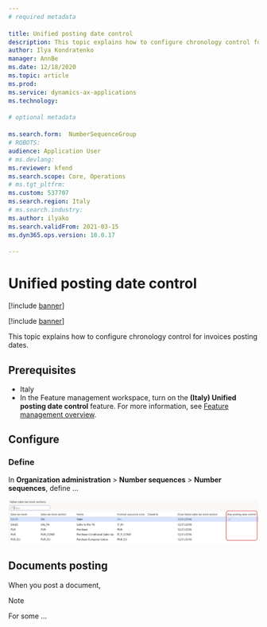 ```yaml
---
# required metadata

title: Unified posting date control
description: This topic explains how to configure chronology control for invoices posting dates.  
author: Ilya Kondratenko
manager: AnnBe
ms.date: 12/18/2020
ms.topic: article
ms.prod: 
ms.service: dynamics-ax-applications
ms.technology: 

# optional metadata

ms.search.form:  NumberSequenceGroup
# ROBOTS: 
audience: Application User
# ms.devlang: 
ms.reviewer: kfend
ms.search.scope: Core, Operations
# ms.tgt_pltfrm: 
ms.custom: 537707
ms.search.region: Italy
# ms.search.industry: 
ms.author: ilyako
ms.search.validFrom: 2021-03-15
ms.dyn365.ops.version: 10.0.17

---
```


# Unified posting date control

[!include [banner](../includes/banner.md)]

[!include [banner](../includes/preview-banner.md)]

This topic explains how to configure chronology control for invoices posting dates. 

## Prerequisites

- Italy
- In the Feature management workspace, turn on the **(Italy) Unified posting date control** feature. For more information, see [Feature management overview](../../fin-ops-core/fin-ops/get-started/feature-management/feature-management-overview.md).

## Configure

### Define 
In **Organization administration** > **Number sequences** > **Number sequences**, define ...

![Posting date control](media/emea-ita-post-date-control.jpg)

## Documents posting
When you post a document, 

> [!NOTE]
> For some ...
